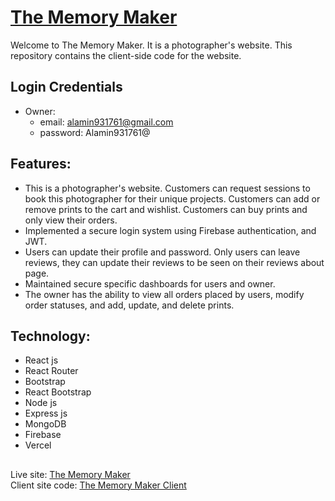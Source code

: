 # [The Memory Maker](https://the-memory-maker-71efe.firebaseapp.com)
Welcome to The Memory Maker. It is a photographer's website. This repository contains the client-side code for the website.

## Login Credentials
* Owner:
    - email: alamin931761@gmail.com
    - password: Alamin931761@

## Features:
* This is a photographer's website. Customers can request sessions to book this photographer for their unique projects. Customers can add or remove prints to the cart and wishlist. Customers can buy prints and only view their orders.
* Implemented a secure login system using Firebase authentication, and JWT.
* Users can update their profile and password. Only users can leave reviews, they can update their reviews to be seen on their reviews about page.
* Maintained secure specific dashboards for users and owner.
* The owner has the ability to view all orders placed by users, modify order statuses, and add, update, and delete prints.

## Technology:
* React js
* React Router
* Bootstrap
* React Bootstrap
* Node js
* Express js
* MongoDB
* Firebase
* Vercel

##
Live site: [The Memory Maker](https://the-memory-maker-71efe.firebaseapp.com) <br>
Client site code: [The Memory Maker Client](https://github.com/alamin931761/the-memory-maker-client)